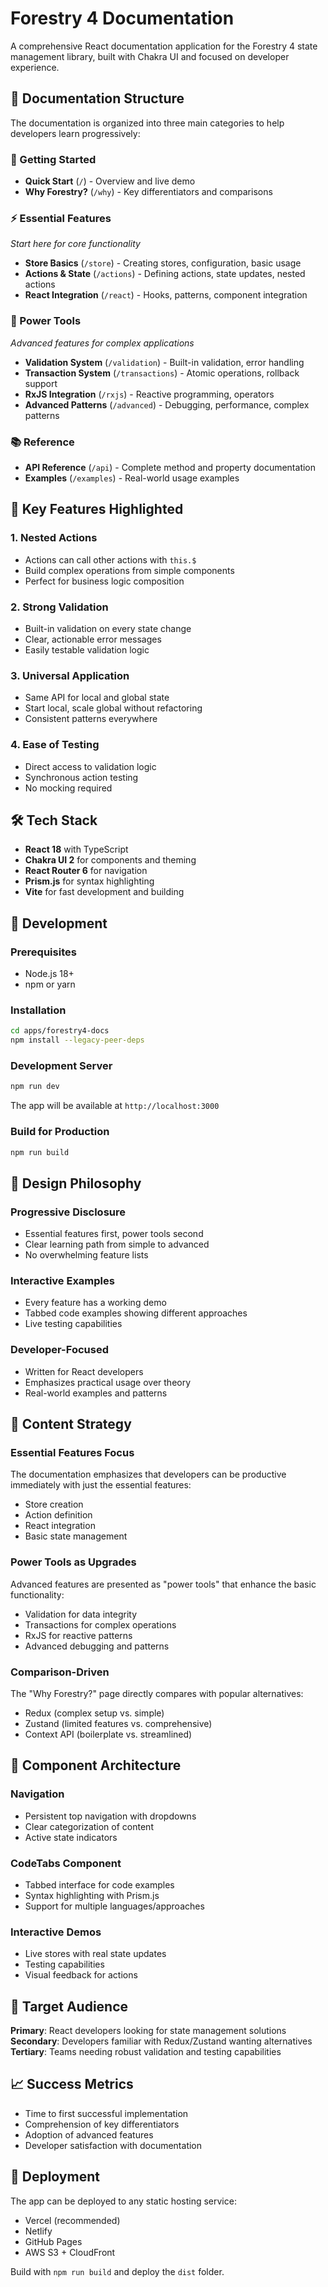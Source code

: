 # Forestry 4 Documentation

A comprehensive React documentation application for the Forestry 4 state management library, built with Chakra UI and focused on developer experience.

## 🎯 Documentation Structure

The documentation is organized into three main categories to help developers learn progressively:

### 🚀 Getting Started
- **Quick Start** (`/`) - Overview and live demo
- **Why Forestry?** (`/why`) - Key differentiators and comparisons

### ⚡ Essential Features
*Start here for core functionality*
- **Store Basics** (`/store`) - Creating stores, configuration, basic usage
- **Actions & State** (`/actions`) - Defining actions, state updates, nested actions
- **React Integration** (`/react`) - Hooks, patterns, component integration

### 🔧 Power Tools
*Advanced features for complex applications*
- **Validation System** (`/validation`) - Built-in validation, error handling
- **Transaction System** (`/transactions`) - Atomic operations, rollback support
- **RxJS Integration** (`/rxjs`) - Reactive programming, operators
- **Advanced Patterns** (`/advanced`) - Debugging, performance, complex patterns

### 📚 Reference
- **API Reference** (`/api`) - Complete method and property documentation
- **Examples** (`/examples`) - Real-world usage examples

## 🌟 Key Features Highlighted

### 1. **Nested Actions**
- Actions can call other actions with `this.$`
- Build complex operations from simple components
- Perfect for business logic composition

### 2. **Strong Validation**
- Built-in validation on every state change
- Clear, actionable error messages
- Easily testable validation logic

### 3. **Universal Application**
- Same API for local and global state
- Start local, scale global without refactoring
- Consistent patterns everywhere

### 4. **Ease of Testing**
- Direct access to validation logic
- Synchronous action testing
- No mocking required

## 🛠 Tech Stack

- **React 18** with TypeScript
- **Chakra UI 2** for components and theming
- **React Router 6** for navigation
- **Prism.js** for syntax highlighting
- **Vite** for fast development and building

## 🚀 Development

### Prerequisites
- Node.js 18+
- npm or yarn

### Installation
```bash
cd apps/forestry4-docs
npm install --legacy-peer-deps
```

### Development Server
```bash
npm run dev
```

The app will be available at `http://localhost:3000`

### Build for Production
```bash
npm run build
```

## 🎨 Design Philosophy

### Progressive Disclosure
- Essential features first, power tools second
- Clear learning path from simple to advanced
- No overwhelming feature lists

### Interactive Examples
- Every feature has a working demo
- Tabbed code examples showing different approaches
- Live testing capabilities

### Developer-Focused
- Written for React developers
- Emphasizes practical usage over theory
- Real-world examples and patterns

## 📖 Content Strategy

### Essential Features Focus
The documentation emphasizes that developers can be productive immediately with just the essential features:
- Store creation
- Action definition
- React integration
- Basic state management

### Power Tools as Upgrades
Advanced features are presented as "power tools" that enhance the basic functionality:
- Validation for data integrity
- Transactions for complex operations
- RxJS for reactive patterns
- Advanced debugging and patterns

### Comparison-Driven
The "Why Forestry?" page directly compares with popular alternatives:
- Redux (complex setup vs. simple)
- Zustand (limited features vs. comprehensive)
- Context API (boilerplate vs. streamlined)

## 🔧 Component Architecture

### Navigation
- Persistent top navigation with dropdowns
- Clear categorization of content
- Active state indicators

### CodeTabs Component
- Tabbed interface for code examples
- Syntax highlighting with Prism.js
- Support for multiple languages/approaches

### Interactive Demos
- Live stores with real state updates
- Testing capabilities
- Visual feedback for actions

## 🎯 Target Audience

**Primary**: React developers looking for state management solutions
**Secondary**: Developers familiar with Redux/Zustand wanting alternatives
**Tertiary**: Teams needing robust validation and testing capabilities

## 📈 Success Metrics

- Time to first successful implementation
- Comprehension of key differentiators
- Adoption of advanced features
- Developer satisfaction with documentation

## 🚀 Deployment

The app can be deployed to any static hosting service:
- Vercel (recommended)
- Netlify
- GitHub Pages
- AWS S3 + CloudFront

Build with `npm run build` and deploy the `dist` folder.
